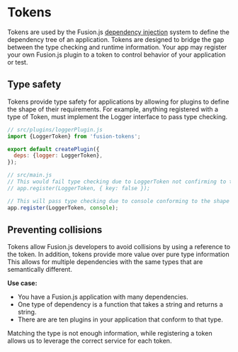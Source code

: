 # Tokens

Tokens are used by the Fusion.js [dependency injection](creating-a-plugin#dependency-injection) system to define the dependency tree of an application. Tokens are designed to bridge the gap between the type checking and runtime information. Your app may register your own Fusion.js plugin to a token to control behavior of your application or test.

## Type safety

Tokens provide type safety for applications by allowing for plugins to define the shape of their requirements. For example, anything registered with a type of Token<Logger>, must implement the Logger interface to pass type checking.

```js
// src/plugins/loggerPlugin.js
import {LoggerToken} from 'fusion-tokens';

export default createPlugin({
  deps: {logger: LoggerToken},
});

// src/main.js
// This would fail type checking due to LoggerToken not confirming to the expected interface.
// app.register(LoggerToken, { key: false });

// This will pass type checking due to console conforming to the shape of Token<Logger>
app.register(LoggerToken, console);
```

## Preventing collisions

Tokens allow Fusion.js developers to avoid collisions by using a reference to the token. In addition, tokens provide more value over pure type information This allows for multiple dependencies with the same types that are semantically different.

**Use case:**

* You have a Fusion.js application with many dependencies.
* One type of dependency is a function that takes a string and returns a string.
* There are are ten plugins in your application that conform to that type.

Matching the type is not enough information, while registering a token allows us to leverage the correct service for each token.
